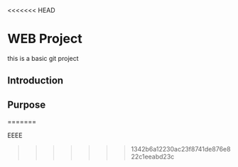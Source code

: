 <<<<<<< HEAD
# WEB Project

this is a basic git project

## Introduction 
## Purpose
=======

EEEE
>>>>>>> 1342b6a12230ac23f8741de876e822c1eeabd23c
